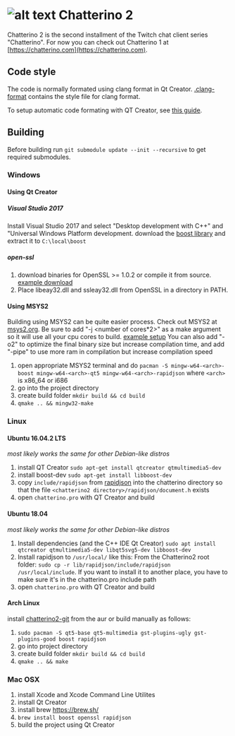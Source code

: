 ![alt text](https://fourtf.com/img/chatterino-icon-64.png)
Chatterino 2
============

Chatterino 2 is the second installment of the Twitch chat client series "Chatterino". For now you can check out Chatterino 1 at [https://chatterino.com](https://chatterino.com).

## Code style
The code is normally formated using clang format in Qt Creator. [.clang-format](https://github.com/fourtf/chatterino2/blob/master/.clang-format) contains the style file for clang format.

To setup automatic code formating with QT Creator, see [this guide](https://gist.github.com/pajlada/0296454198eb8f8789fd6fe7ea660c5b).

## Building
Before building run `git submodule update --init --recursive` to get required submodules.

### Windows
#### Using Qt Creator
##### Visual Studio 2017
Install Visual Studio 2017 and select "Desktop development with C++" and "Universal Windows Platform development.
download the [boost library](https://sourceforge.net/projects/boost/files/boost/1.63.0/boost_1_63_0.zip/download) and extract it to `C:\local\boost`
##### open-ssl
1. download binaries for OpenSSL >= 1.0.2 or compile it from source. [example download](https://indy.fulgan.com/SSL/)
2. Place libeay32.dll and ssleay32.dll from OpenSSL in a directory in PATH.

#### Using MSYS2
Building using MSYS2 can be quite easier process. Check out MSYS2 at [msys2.org](http://www.msys2.org/).
Be sure to add "-j <number of cores\*2>" as a make argument so it will use all your cpu cores to build. [example setup](https://i.imgur.com/qlESlS1.png)
You can also add "-o2" to optimize the final binary size but increase compilation time, and add "-pipe" to use more ram in compilation but increase compilation speed
1. open appropriate MSYS2 terminal and do `pacman -S mingw-w64-<arch>-boost mingw-w64-<arch>-qt5 mingw-w64-<arch>-rapidjson` where `<arch>` is x86_64 or i686
2. go into the project directory
3. create build folder `mkdir build && cd build`
4. `qmake .. && mingw32-make`

### 

### Linux
#### Ubuntu 16.04.2 LTS
*most likely works the same for other Debian-like distros*
1. install QT Creator `sudo apt-get install qtcreator qtmultimedia5-dev`
2. install boost-dev  `sudo apt-get install libboost-dev`
3. copy `include/rapidjson` from [rapidjson](https://github.com/miloyip/rapidjson/releases/latest) into the chatterino directory so that the file `<chatterino2 directory>/rapidjson/document.h` exists
4. open `chatterino.pro` with QT Creator and build

#### Ubuntu 18.04
*most likely works the same for other Debian-like distros*
1. Install dependencies (and the C++ IDE Qt Creator) `sudo apt install qtcreator qtmultimedia5-dev libqt5svg5-dev libboost-dev`
2. Install rapidjson to `/usr/local/` like this: From the Chatterino2 root folder: `sudo cp -r lib/rapidjson/include/rapidjson /usr/local/include`. If you want to install it to another place, you have to make sure it's in the chatterino.pro include path
3. open `chatterino.pro` with QT Creator and build

#### Arch Linux
install [chatterino2-git](https://aur.archlinux.org/packages/chatterino2-git/) from the aur or build manually as follows:
1. `sudo pacman -S qt5-base qt5-multimedia gst-plugins-ugly gst-plugins-good boost rapidjson`
2. go into project directory
3. create build folder `mkdir build && cd build`
4. `qmake .. && make`

### Mac OSX
1. install Xcode and Xcode Command Line Utilites
2. install Qt Creator
3. install brew https://brew.sh/
4. `brew install boost openssl rapidjson`
5. build the project using Qt Creator
